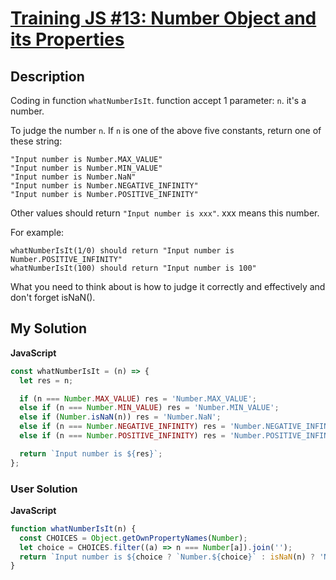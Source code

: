 # [Training JS #13: Number Object and its Properties](https://www.codewars.com/kata/5722fd3ab7162a3a4500031f)

## Description

Coding in function `whatNumberIsIt`. function accept 1 parameter: `n`. it's a number.

To judge the number `n`. If `n` is one of the above five constants, return one of these string:

```
"Input number is Number.MAX_VALUE"
"Input number is Number.MIN_VALUE"
"Input number is Number.NaN"
"Input number is Number.NEGATIVE_INFINITY"
"Input number is Number.POSITIVE_INFINITY"
```

Other values should return `"Input number is xxx"`. xxx means this number.

For example:

```
whatNumberIsIt(1/0) should return "Input number is Number.POSITIVE_INFINITY"
whatNumberIsIt(100) should return "Input number is 100"
```

What you need to think about is how to judge it correctly and effectively and don't forget isNaN().

## My Solution

**JavaScript**

```js
const whatNumberIsIt = (n) => {
  let res = n;

  if (n === Number.MAX_VALUE) res = 'Number.MAX_VALUE';
  else if (n === Number.MIN_VALUE) res = 'Number.MIN_VALUE';
  else if (Number.isNaN(n)) res = 'Number.NaN';
  else if (n === Number.NEGATIVE_INFINITY) res = 'Number.NEGATIVE_INFINITY';
  else if (n === Number.POSITIVE_INFINITY) res = 'Number.POSITIVE_INFINITY';

  return `Input number is ${res}`;
};
```

### User Solution

**JavaScript**

```js
function whatNumberIsIt(n) {
  const CHOICES = Object.getOwnPropertyNames(Number);
  let choice = CHOICES.filter((a) => n === Number[a]).join('');
  return `Input number is ${choice ? `Number.${choice}` : isNaN(n) ? 'Number.NaN' : n}`;
}
```
